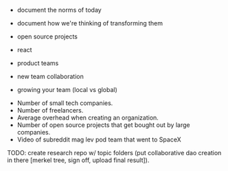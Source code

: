 - document the norms of today
- document how we're thinking of transforming them

- open source projects
- react
- product teams
- new team collaboration
- growing your team (local vs global)


* Number of small tech companies.  
* Number of freelancers.  
* Average overhead when creating an organization.  
* Number of open source projects that get bought out by large companies.  
* Video of subreddit mag lev pod team that went to SpaceX  

TODO: create research repo w/ topic folders (put collaborative dao creation in there [merkel tree, sign off, upload final result]).
